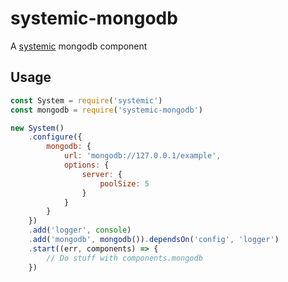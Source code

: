 # systemic-mongodb
A [systemic](https://github.com/guidesmiths/systemic) mongodb component

## Usage
```js
const System = require('systemic')
const mongodb = require('systemic-mongodb')

new System()
    .configure({
        mongodb: {
            url: 'mongodb://127.0.0.1/example',
            options: {
                server: {
                    poolSize: 5
                }
            }
        }
    })
    .add('logger', console)
    .add('mongodb', mongodb()).dependsOn('config', 'logger')
    .start((err, components) => {
        // Do stuff with components.mongodb
    })
```
